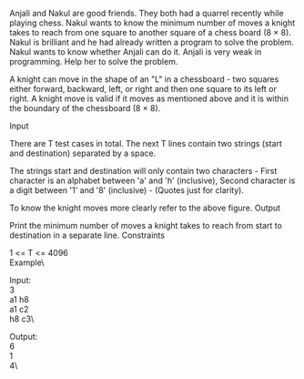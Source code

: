 

Anjali and Nakul are good friends. They both had a quarrel recently while playing chess. Nakul wants to know the minimum number of moves a knight takes to reach from one square to another square of a chess board (8 × 8). Nakul is brilliant and he had already written a program to solve the problem. Nakul wants to know whether Anjali can do it. Anjali is very weak in programming. Help her to solve the problem.

A knight can move in the shape of an "L" in a chessboard - two squares either forward, backward, left, or right and then one square to its left or right. A knight move is valid if it moves as mentioned above and it is within the boundary of the chessboard (8 × 8).


Input

There are T test cases in total. The next T lines contain two strings (start and destination) separated by a space.

The strings start and destination will only contain two characters - First character is an alphabet between 'a' and 'h' (inclusive), Second character is a digit between '1' and '8' (inclusive) - (Quotes just for clarity).

To know the knight moves more clearly refer to the above figure.
Output

Print the minimum number of moves a knight takes to reach from start to destination in a separate line.
Constraints

1 <= T <= 4096\
Example\

Input:\
3\
a1 h8\
a1 c2\
h8 c3\

Output:\
6\
1\
4\

